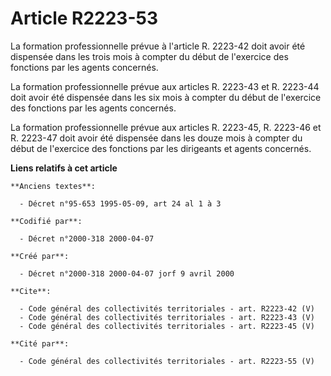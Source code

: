 # Article R2223-53

La formation professionnelle prévue à l'article R. 2223-42 doit avoir été dispensée dans les trois mois à compter du début de
l'exercice des fonctions par les agents concernés. 

La formation professionnelle prévue aux articles R. 2223-43 et R. 2223-44 doit avoir été dispensée dans les six mois à
compter du début de l'exercice des fonctions par les agents concernés. 

La formation professionnelle prévue aux articles R. 2223-45, R. 2223-46 et R. 2223-47 doit avoir été dispensée dans les douze
mois à compter du début de l'exercice des fonctions par les dirigeants et agents concernés.

**Liens relatifs à cet article**

	**Anciens textes**:

	  - Décret n°95-653 1995-05-09, art 24 al 1 à 3

	**Codifié par**:

	  - Décret n°2000-318 2000-04-07

	**Créé par**:

	  - Décret n°2000-318 2000-04-07 jorf 9 avril 2000

	**Cite**:

	  - Code général des collectivités territoriales - art. R2223-42 (V)
	  - Code général des collectivités territoriales - art. R2223-43 (V)
	  - Code général des collectivités territoriales - art. R2223-45 (V)

	**Cité par**:

	  - Code général des collectivités territoriales - art. R2223-55 (V)
